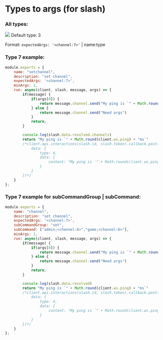 # Types to args (for slash)

### All types:
<img src="https://i.imgur.com/FWCOevD.png">
Default type: 3

Format: `expectedArgs: '<channel:7>'` | name:type

### Type 7 example:
```js
module.exports = {
	name: "setchannel",
	description: "set channel",
	expectedArgs: '<channel:7>',
	minArgs: 1,
	run: async(client, slash, message, args) => {
		if(message) {
			if(args[0]) {
				return message.channel.send("My ping is `" + Math.round(client.ws.ping) + "ms`")
			} else {
				return message.channel.send("Need args")
			}
			return;
		}

		console.log(slash.data.resolved.channels)
		return "My ping is `" + Math.round(client.ws.ping) + "ms`"
		/*client.api.interactions(slash.id, slash.token).callback.post({
			data: {
				type: 4,
				data: {
					content: "My ping is `" + Math.round(client.ws.ping) + "ms`"
				}
			}
		})*/
	}
};
```

### Type 7 example for subCommandGroup | subCommand:
```js
module.exports = {
	name: "channel",
	description: "set channel",
	expectedArgs: '<channel:7>',
	subCommandGroup: "set",
	subCommand: ["admin;<channel:6>","game;<channel:6>"], 
	minArgs: 1,
	run: async(client, slash, message, args) => {
		if(message) {
			if(args[0]) {
				return message.channel.send("My ping is `" + Math.round(client.ws.ping) + "ms`")
			} else {
				return message.channel.send("Need args")
			}
			return;
		}

		console.log(slash.data.resolved)
		return "My ping is `" + Math.round(client.ws.ping) + "ms`"
		/*client.api.interactions(slash.id, slash.token).callback.post({
			data: {
				type: 4,
				data: {
					content: "My ping is `" + Math.round(client.ws.ping) + "ms`"
				}
			}
		})*/
	}
};
```
